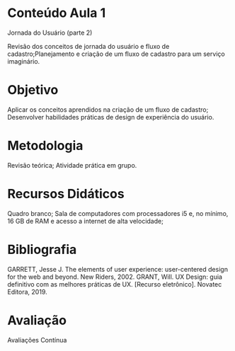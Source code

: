 # Conteúdo Aula 1

Jornada do Usuário (parte 2)

Revisão dos conceitos de jornada do usuário e fluxo de cadastro;Planejamento e criação de um fluxo de cadastro para um serviço imaginário.

# Objetivo

Aplicar os conceitos aprendidos na criação de um fluxo de cadastro; 
Desenvolver habilidades práticas de design de experiência do usuário.

# Metodologia

Revisão teórica; Atividade prática em grupo.

# Recursos Didáticos

Quadro branco; Sala de computadores com processadores i5 e, no mínimo, 16 GB de RAM e acesso a internet de alta velocidade;

# Bibliografia

GARRETT, Jesse J. The elements of user experience: user-centered design for the web and beyond. New Riders, 2002.
GRANT, Will. UX Design: guia definitivo com as melhores práticas de UX. [Recurso eletrônico]. Novatec Editora, 2019.

# Avaliação

Avaliações Contínua
